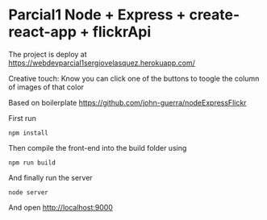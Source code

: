 # Parcial1 Node + Express + create-react-app + flickrApi
The project is deploy at https://webdevparcial1sergiovelasquez.herokuapp.com/

Creative touch: Know you can click one of the buttons to toogle the column of images of that color

Based on boilerplate https://github.com/john-guerra/nodeExpressFlickr

First run

```
npm install
```

Then compile the front-end into the build folder using

```
npm run build
```

And finally run the server

```
node server
```
And open [http://localhost:9000](http://localhost:9000)
